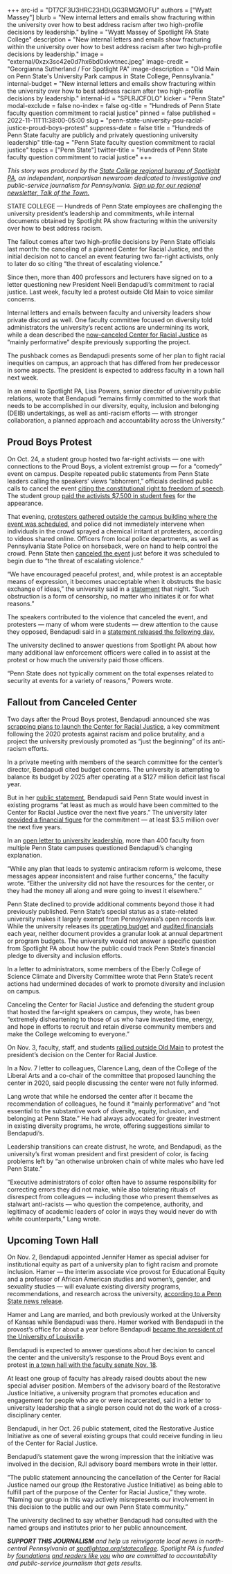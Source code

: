 +++
arc-id = "DT7CF3U3HRC23HDLGG3RMGMOFU"
authors = ["Wyatt Massey"]
blurb = "New internal letters and emails show fracturing within the university over how to best address racism after two high-profile decisions by leadership."
byline = "Wyatt Massey of Spotlight PA State College"
description = "New internal letters and emails show fracturing within the university over how to best address racism after two high-profile decisions by leadership."
image = "external/0xzx3sc42e0d7hx6bd0xkwtnec.jpeg"
image-credit = "Georgianna Sutherland / For Spotlight PA"
image-description = "Old Main on Penn State's University Park campus in State College, Pennsylvania."
internal-budget = "New internal letters and emails show fracturing within the university over how to best address racism after two high-profile decisions by leadership."
internal-id = "SPLRJCFOLO"
kicker = "Penn State"
modal-exclude = false
no-index = false
og-title = "Hundreds of Penn State faculty question commitment to racial justice"
pinned = false
published = 2022-11-11T11:38:00-05:00
slug = "penn-state-university-psu-racial-justice-proud-boys-protest"
suppress-date = false
title = "Hundreds of Penn State faculty are publicly and privately questioning university leadership"
title-tag = "Penn State faculty question commitment to racial justice"
topics = ["Penn State"]
twitter-title = "Hundreds of Penn State faculty question commitment to racial justice"
+++

<i>This story was produced by the </i><a href="https://www.spotlightpa.org/statecollege"><i>State College regional bureau of Spotlight PA</i></a><i>, an independent, nonpartisan newsroom dedicated to investigative and public-service journalism for Pennsylvania. </i><a href="https://www.spotlightpa.org/newsletters/talkofthetown"><i>Sign up for our regional newsletter, Talk of the Town.</i></a>

STATE COLLEGE — Hundreds of Penn State employees are challenging the university president’s leadership and commitments, while internal documents obtained by Spotlight PA show fracturing within the university over how to best address racism.

The fallout comes after two high-profile decisions by Penn State officials last month: the canceling of a planned Center for Racial Justice, and the initial decision not to cancel an event featuring two far-right activists, only to later do so citing “the threat of escalating violence.”

Since then, more than 400 professors and lecturers have signed on to a letter questioning new President Neeli Bendapudi’s commitment to racial justice. Last week, faculty led a protest outside Old Main to voice similar concerns.

Internal letters and emails between faculty and university leaders show private discord as well. One faculty committee focused on diversity told administrators the university’s recent actions are undermining its work, while a dean described the <a href="https://www.spotlightpa.org/statecollege/2022/10/penn-state-psu-center-racial-justice-bendapudi/">now-canceled Center for Racial Justice</a> as “mainly performative” despite previously supporting the project.

<script src="https://www.spotlightpa.org/embed.js" async></script><div data-spl-embed-version="1" data-spl-src="https://www.spotlightpa.org/embeds/newsletter/?cta=Sign%20up%20for%20our%20new%20regional%20newsletter%2C%20%3Cb%3ETalk%20of%20the%20Town%3C%2Fb%3E%2C%20and%20get%20all%20the%20news%20and%20notes%20from%20State%20College%20and%20north-central%20PA.&button=Sign%20Up%20Now&preselect=state_college&eyebrow=DON'T%20MISS%20A%20BEAT"></div>

The pushback comes as Bendapudi presents some of her plan to fight racial inequities on campus, an approach that has differed from her predecessor in some aspects. The president is expected to address faculty in a town hall next week.

In an email to Spotlight PA, Lisa Powers, senior director of university public relations, wrote that Bendapudi “remains firmly committed to the work that needs to be accomplished in our diversity, equity, inclusion and belonging (DEIB) undertakings, as well as anti-racism efforts — with stronger collaboration, a planned approach and accountability across the University.”

## Proud Boys Protest

On Oct. 24, a student group hosted two far-right activists — one with connections to the Proud Boys, a violent extremist group — for a “comedy” event on campus. Despite repeated public statements from Penn State leaders calling the speakers’ views “abhorrent,” officials declined public calls to cancel the event <a href="https://www.centredaily.com/news/local/education/penn-state/article267715632.html">citing the constitutional right to freedom of speech</a>. The student group <a href="https://web.archive.org/20220930191154/http://pennstateupac.org/wp-content/uploads/2022/09/9-6-22-Minutes.pdf">paid the activists $7,500 in student fees</a> for the appearance.

That evening, <a href="https://www.centredaily.com/news/local/education/penn-state/article267845797.html">protesters gathered outside the campus building where the event was scheduled</a>, and police did not immediately intervene when individuals in the crowd sprayed a chemical irritant at protesters, according to videos shared online. Officers from local police departments, as well as Pennsylvania State Police on horseback, were on hand to help control the crowd. Penn State then <a href="https://www.psu.edu/news/story/threat-violence-causes-university-police-cancel-tonights-event">canceled the event</a> just before it was scheduled to begin due to “the threat of escalating violence.”

“We have encouraged peaceful protest, and, while protest is an acceptable means of expression, it becomes unacceptable when it obstructs the basic exchange of ideas,” the university said in a <a href="https://www.psu.edu/news/story/threat-violence-causes-university-police-cancel-tonights-event/">statement</a> that night. “Such obstruction is a form of censorship, no matter who initiates it or for what reasons.”

The speakers contributed to the violence that canceled the event, and protesters — many of whom were students — drew attention to the cause they opposed, Bendapudi said in a <a href="https://www.psu.edu/news/campus-life/story/message-president-neeli-bendapudi-cancellation-campus-event/">statement released the following day.</a>

The university declined to answer questions from Spotlight PA about how many additional law enforcement officers were called in to assist at the protest or how much the university paid those officers.

“Penn State does not typically comment on the total expenses related to security at events for a variety of reasons,” Powers wrote.

## Fallout from Canceled Center

Two days after the Proud Boys protest, Bendapudi announced she was <a href="https://www.spotlightpa.org/statecollege/2022/10/penn-state-psu-center-racial-justice-bendapudi/">scrapping plans to launch the Center for Racial Justice</a>, a key commitment following the 2020 protests against racism and police brutality, and a project the university previously promoted as “just the beginning” of its anti-racism efforts.

In a private meeting with members of the search committee for the center’s director, Bendapudi cited budget concerns. The university is attempting to balance its budget by 2025 after operating at a $127 million deficit last fiscal year.

But in her <a href="https://www.psu.edu/news/administration/story/penn-state-inventory-evaluate-and-enhance-existing-deib-programs-efforts">public statement</a>, Bendapudi said Penn State would invest in existing programs “at least as much as would have been committed to the Center for Racial Justice over the next five years.” The university later <a href="https://www.spotlightpa.org/statecollege/2022/10/penn-state-psu-center-racial-justice-bendapudi/">provided a financial figure</a> for the commitment — at least $3.5 million over the next five years.

In an <a href="https://docs.google.com/forms/d/e/1FAIpQLSde8DWHU0Ri6OiDAymcYVthQWjn-Lm8vff1eo4gKYZFr855Ww/viewform">open letter to university leadership</a>, more than 400 faculty from multiple Penn State campuses questioned Bendapudi’s changing explanation.

“While any plan that leads to systemic antiracism reform is welcome, these messages appear inconsistent and raise further concerns,” the faculty wrote. “Either the university did not have the resources for the center, or they had the money all along and were going to invest it elsewhere.”

Penn State declined to provide additional comments beyond those it had previously published. Penn State’s special status as a state-related university makes it largely exempt from Pennsylvania’s open records law. While the university releases its <a href="https://budget.psu.edu/BOTJuly/BoardDocuments%2022-23/2022%20-%2023%20Proposed%20Operating%20Budget.pdf">operating budget</a> and <a href="https://controller.psu.edu/public-reports">audited financials</a> each year, neither document provides a granular look at annual department or program budgets. The university would not answer a specific question from Spotlight PA about how the public could track Penn State’s financial pledge to diversity and inclusion efforts.

<script src="https://www.spotlightpa.org/embed.js" async></script><div data-spl-embed-version="1" data-spl-src="https://www.spotlightpa.org/embeds/donate/?eyebrow_text=SUPPORT%20SPOTLIGHT%20PA&cta_text=YES%2C%20I%20WANT%20TO%20CONTRIBUTE&teaser_text=The%20future%20of%20Spotlight%20PA%20depends%20on%20your%20support.%20Make%20a%20tax-deductible%20gift%20now%20to%20ensure%20this%20vital%20journalism%20can%20continue%20in%202023.%20As%20a%20special%20bonus%2C%20%3Cb%3Eall%20gifts%20will%20be%20DOUBLED."></div>

In a letter to administrators, some members of the Eberly College of Science Climate and Diversity Committee wrote that Penn State’s recent actions had undermined decades of work to promote diversity and inclusion on campus.

Canceling the Center for Racial Justice and defending the student group that hosted the far-right speakers on campus, they wrote, has been “extremely disheartening to those of us who have invested time, energy, and hope in efforts to recruit and retain diverse community members and make the College welcoming to everyone.”

On Nov. 3, faculty, staff, and students <a href="https://www.centredaily.com/article268135952.html">rallied outside Old Main</a> to protest the president’s decision on the Center for Racial Justice.

In a Nov. 7 letter to colleagues, Clarence Lang, dean of the College of the Liberal Arts and a co-chair of the committee that proposed launching the center in 2020, said people discussing the center were not fully informed.

Lang wrote that while he endorsed the center after it became the recommendation of colleagues, he found it “mainly performative” and “not essential to the substantive work of diversity, equity, inclusion, and belonging at Penn State.” He had always advocated for greater investment in existing diversity programs, he wrote, offering suggestions similar to Bendapudi’s.

Leadership transitions can create distrust, he wrote, and Bendapudi, as the university’s first woman president and first president of color, is facing problems left by “an otherwise unbroken chain of white males who have led Penn State.”

“Executive administrators of color often have to assume responsibility for correcting errors they did not make, while also tolerating rituals of disrespect from colleagues — including those who present themselves as stalwart anti-racists — who question the competence, authority, and legitimacy of academic leaders of color in ways they would never do with white counterparts,” Lang wrote.

## Upcoming Town Hall

On Nov. 2, Bendapudi appointed Jennifer Hamer as special adviser for institutional equity as part of a university plan to fight racism and promote inclusion. Hamer — the interim associate vice provost for Educational Equity and a professor of African American studies and women’s, gender, and sexuality studies — will evaluate existing diversity programs, recommendations, and research across the university, <a href="https://www.psu.edu/news/administration/story/jennifer-hamer-named-special-adviser-institutional-equity">according to a Penn State news release</a>.

Hamer and Lang are married, and both previously worked at the University of Kansas while Bendapudi was there. Hamer worked with Bendapudi in the provost’s office for about a year before Bendapudi <a href="https://www.spotlightpa.org/statecollege/2022/11/penn-state-president-bendapudi-profile/">became the president of the University of Louisville</a>.

Bendapudi is expected to answer questions about her decision to cancel the center and the university’s response to the Proud Boys event and protest <a href="https://www.centredaily.com/news/local/education/penn-state/article268569282.html?ac_cid=DM723520&ac_bid=1334281061">in a town hall with the faculty senate Nov. 18</a>.

<script src="https://www.spotlightpa.org/embed.js" async></script><div data-spl-embed-version="1" data-spl-src="https://www.spotlightpa.org/embeds/tips/?tip_text=Do%20you%20have%20a%20tip%20about%20Penn%20State%3F%20We%20want%20to%20hear%20from%20you."></div>

At least one group of faculty has already raised doubts about the new special adviser position. Members of the advisory board of the Restorative Justice Initiative, a university program that promotes education and engagement for people who are or were incarcerated, said in a letter to university leadership that a single person could not do the work of a cross-disciplinary center.

Bendapudi, in her Oct. 26 public statement, cited the Restorative Justice Initiative as one of several existing groups that could receive funding in lieu of the Center for Racial Justice.

Bendapudi’s statement gave the wrong impression that the initiative was involved in the decision, RJI advisory board members wrote in their letter.

“The public statement announcing the cancellation of the Center for Racial Justice named our group (the Restorative Justice Initiative) as being able to fulfill part of the purpose of the Center for Racial Justice,” they wrote. “Naming our group in this way actively misrepresents our involvement in this decision to the public and our own Penn State community.”

The university declined to say whether Bendapudi had consulted with the named groups and institutes prior to her public announcement.

<i><b>SUPPORT THIS JOURNALISM</b></i><i> and help us reinvigorate local news in north-central Pennsylvania at </i><a href="/donate?campaign=701Dn000000Ygq1IAC&utm_source=www.spotlightpa.org&utm_medium=statecollege:section&utm_campaign=statecollege:main"><i>spotlightpa.org/statecollege</i></a><i>. Spotlight PA is funded by </i><a href="https://www.spotlightpa.org/support"><i>foundations</i></a><i> </i><a href="https://www.spotlightpa.org/support"><i>and readers like you</i></a><i> who are committed to accountability and public-service journalism that gets results.</i>
